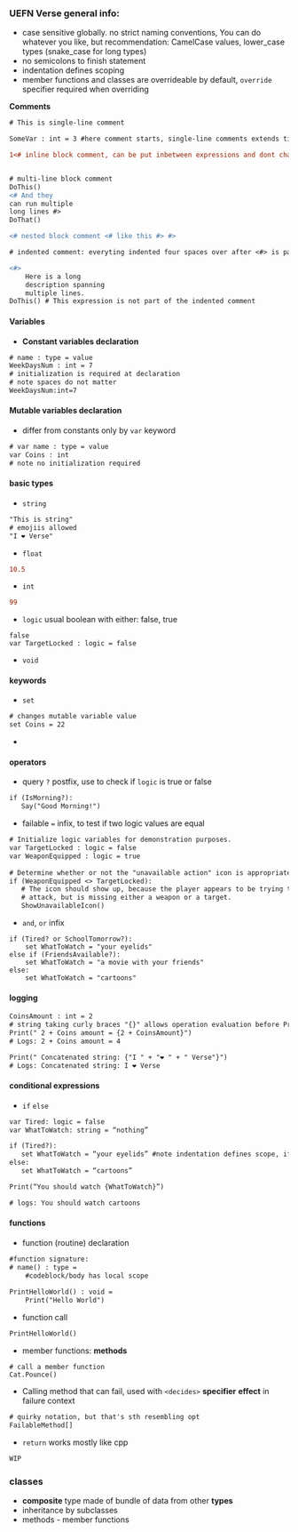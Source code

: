 ### UEFN Verse general info:
- case sensitive globally. no strict naming conventions, You can do whatever you like, but recommendation: CamelCase values, lower_case types (snake_case for long types)
- no semicolons to finish statement
- indentation defines scoping
- member functions and classes are overrideable by default, `override` specifier required when overriding

**Comments**
```diff
# This is single-line comment

SomeVar : int = 3 #here comment starts, single-line comments extends till end of line

1<# inline block comment, can be put inbetween expressions and dont change them #>+2


# multi-line block comment
DoThis()
<# And they
can run multiple
long lines #>
DoThat()

<# nested block comment <# like this #> #>

# indented comment: everyting indented four spaces over after <#> is part of the code comment, anything not having four spaces is not:

<#>
    Here is a long
    description spanning
    multiple lines.
DoThis() # This expression is not part of the indented comment
```
 
#### Variables
- **Constant variables declaration**
```diff
# name : type = value
WeekDaysNum : int = 7
# initialization is required at declaration
# note spaces do not matter
WeekDaysNum:int=7 

```
#### **Mutable variables declaration**
- differ from constants only by ```var``` keyword
```diff
# var name : type = value
var Coins : int
# note no initialization required
```

#### basic types

 - `string`
```diff
"This is string"
# emojiis allowed
"I ❤️ Verse"
```
- `float`
```diff
10.5
```
- `int`
```diff
99
```
- `logic` usual boolean with either: false, true
```
false
var TargetLocked : logic = false
```
- `void` 

#### keywords
- `set`
```diff
# changes mutable variable value
set Coins = 22
```
- 

#### operators
 * query `?` postfix, use to check if `logic` is true or false
 ``` diff
 if (IsMorning?):
    Say("Good Morning!")
 ```
 * failable `=` infix, to test if two logic values are equal
 ```diff
 # Initialize logic variables for demonstration purposes.
var TargetLocked : logic = false
var WeaponEquipped : logic = true
	
# Determine whether or not the "unavailable action" icon is appropriate.
if (WeaponEquipped <> TargetLocked):
    # The icon should show up, because the player appears to be trying to
    # attack, but is missing either a weapon or a target.
    ShowUnavailableIcon()
```
 * `and`, `or` infix
``` dif
if (Tired? or SchoolTomorrow?):
    set WhatToWatch = "your eyelids"
else if (FriendsAvailable?):
    set WhatToWatch = "a movie with your friends"
else: 
    set WhatToWatch = "cartoons"
```

#### logging
```diff
CoinsAmount : int = 2
# string taking curly braces "{}" allows operation evaluation before Print() gets executed:
Print(" 2 + Coins amount = {2 + CoinsAmount}")
# Logs: 2 + Coins amount = 4

Print(" Concatenated string: {"I " + "❤️ " + " Verse"}")
# Logs: Concatenated string: I ❤️ Verse
```

#### conditional expressions
 - `if` `else`
 ```diff
var Tired: logic = false
var WhatToWatch: string = “nothing”

if (Tired?):
	set WhatToWatch = “your eyelids” #note indentation defines scope, if Tired? = true, only this expression will be evaluated, else: scope will be omitted
else:
	set WhatToWatch = “cartoons”

Print(“You should watch {WhatToWatch}”)

# logs: You should watch cartoons
```

#### functions
* function (routine) declaration
```diff
#function signature:
# name() : type =
    #codeblock/body has local scope
    
PrintHelloWorld() : void = 
    Print("Hello World")
```
 * function call
```diff
PrintHelloWorld()
```
 * member functions: **methods**
 ```dif
# call a member function 
Cat.Pounce()
 ```

 * Calling method that can fail, used with `<decides>` **specifier** **effect** in failure context
```diff
# quirky notation, but that's sth resembling opt
FailableMethod[]
```
 * `return` works mostly like cpp
```diff
WIP
```

### classes
 * **composite** type made of bundle of data from other **types**
 * inheritance by subclasses
 * methods - member functions
